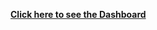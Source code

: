 [**Click here to see the Dashboard**](https://public.tableau.com/app/profile/nkwar.timothee/viz/NetflixDashboard_17449080295680/Tableaudebord1?publish=yes)

